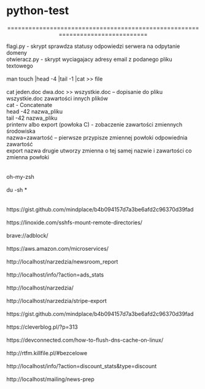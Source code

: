 # python-test<br />
<p style="width:100%; text-align:center">===============================================================================</p>
flagi.py - skrypt sprawdza statusy odpowiedzi serwera na odpytanie domeny<br />
otwieracz.py - skrypt wyciagajacy adresy email z podanego pliku textowego<br />
<br />
man touch |head -4 |tail -1 |cat >> file<br />
<br />
cat jeden.doc dwa.doc >> wszystkie.doc – dopisanie do pliku wszystkie.doc zawartości innych plików<br />
cat - Concatenate<br />
head -42 nazwa_pliku<br />
tail -42 nazwa_pliku<br />
printenv albo export (powłoka C) - zobaczenie zawartości zmiennych środowiska<br />
        nazwa=zawartość – pierwsze przypisze zmiennej powłoki odpowiednia zawartość<br />
        export nazwa drugie utworzy zmienna o tej samej nazwie i zawartości co zmienna powłoki<br />
<br />
<br />
oh-my-zsh<br />
<br />
du -sh *<br />
<br />
<br />
https://gist.github.com/mindplace/b4b094157d7a3be6afd2c96370d39fad<br />
<br />
https://linoxide.com/sshfs-mount-remote-directories/<br />
<br />
brave://adblock/<br />
<br />
https://aws.amazon.com/microservices/<br />
<br />
http://localhost/narzedzia/newsroom_report<br />
<br />
http://localhost/info/?action=ads_stats<br />
<br />
http://localhost/narzedzia/<br />
<br />
http://localhost/narzedzia/stripe-export<br />
<br />
https://gist.github.com/mindplace/b4b094157d7a3be6afd2c96370d39fad<br />
<br />
https://cleverblog.pl/?p=313<br />
<br />
https://devconnected.com/how-to-flush-dns-cache-on-linux/<br />
<br />
http://rtfm.killfile.pl/#bezcelowe<br />
<br />
http://localhost/info/?action=discount_stats&type=discount<br />
<br />
http://localhost/mailing/news-prep<br />
<br />